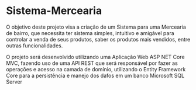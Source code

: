 # Sistema-Mercearia

O objetivo deste projeto visa a criação de um Sistema para uma Mercearia de bairro, que necessita ter sistema simples, intuitivo e amigável para controlar a venda de seus produtos, saber os produtos mais vendidos, entre outras funcionalidades. 

O projeto será desenvolvido utilizando uma Aplicação Web ASP NET Core MVC, fazendo uso de uma API REST que será responsável por fazer as operações e acesso na camada de domínio, utilizando o Entity Framework Core para a persistência e manejo dos dafos em um banco Microsoft SQL Server
